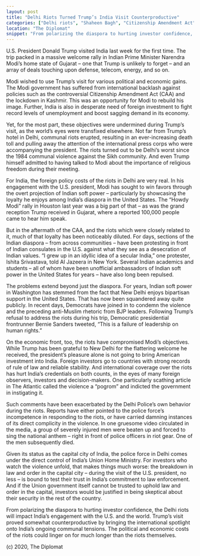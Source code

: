 ```yaml
---
layout: post
title: "Delhi Riots Turned Trump’s India Visit Counterproductive"
categories: ["Delhi riots", "Shaheen Bagh", "Citizenship Amendment Act", "Donald Trump"]
location: "The Diplomat"
snippet: "From polarizing the diaspora to hurting investor confidence, the Delhi riots will impact India’s engagement with the U.S. and the world. Trump’s visit proved somewhat counterproductive by bringing the international spotlight onto India’s ongoing communal tensions. The political and economic costs of the riots could linger on for much longer than the riots themselves. (Published in The Diplomat)"
---
```


U.S. President Donald Trump visited India last week for the first time. The trip packed in a massive welcome rally in Indian Prime Minister Narendra Modi’s home state of Gujarat – one that Trump is unlikely to forget – and an array of deals touching upon defense, telecom, energy, and so on.

Modi wished to use Trump’s visit for various political and economic gains. The Modi government has suffered from international backlash against policies such as the controversial Citizenship Amendment Act (CAA) and the lockdown in Kashmir. This was an opportunity for Modi to rebuild his image. Further, India is also in desperate need of foreign investment to fight record levels of unemployment and boost sagging demand in its economy.

Yet, for the most part, these objectives were undermined during Trump’s visit, as the world’s eyes were transfixed elsewhere. Not far from Trump’s hotel in Delhi, communal riots erupted, resulting in an ever-increasing death toll and pulling away the attention of the international press corps who were accompanying the president. The riots turned out to be Delhi’s worst since the 1984 communal violence against the Sikh community. And even Trump himself admitted to having talked to Modi about the importance of religious freedom during their meeting.

For India, the foreign policy costs of the riots in Delhi are very real. In his engagement with the U.S. president, Modi has sought to win favors through the overt projection of Indian soft power – particularly by showcasing the loyalty he enjoys among India’s diaspora in the United States. The “Howdy Modi” rally in Houston last year was a big part of that – as was the grand reception Trump received in Gujarat, where a reported 100,000 people came to hear him speak.

But in the aftermath of the CAA, and the riots which were closely related to it, much of that loyalty has been noticeably diluted. For days, sections of the Indian diaspora – from across communities – have been protesting in front of Indian consulates in the U.S. against what they see as a desecration of Indian values. “I grew up in an idyllic idea of a secular India,” one protester, Ishita Srivastava, told Al Jazeera in New York. Several Indian academics and students – all of whom have been unofficial ambassadors of Indian soft power in the United States for years – have also long been repulsed.

The problems extend beyond just the diaspora. For years, Indian soft power in Washington has stemmed from the fact that New Delhi enjoys bipartisan support in the United States. That has now been squandered away quite publicly. In recent days, Democrats have joined in to condemn the violence and the preceding anti-Muslim rhetoric from BJP leaders. Following Trump’s refusal to address the riots during his trip, Democratic presidential frontrunner Bernie Sanders tweeted, “This is a failure of leadership on human rights.”

On the economic front, too, the riots have compromised Modi’s objectives. While Trump has been grateful to New Delhi for the flattering welcome he received, the president’s pleasure alone is not going to bring American investment into India. Foreign investors go to countries with strong records of rule of law and reliable stability. And international coverage over the riots has hurt India’s credentials on both counts, in the eyes of many foreign observers, investors and decision-makers. One particularly scathing article in The Atlantic called the violence a “pogrom” and indicted the government in instigating it.

Such comments have been exacerbated by the Delhi Police’s own behavior during the riots. Reports have either pointed to the police force’s incompetence in responding to the riots, or have carried damning instances of its direct complicity in the violence. In one gruesome video circulated in the media, a group of severely injured men were beaten up and forced to sing the national anthem – right in front of police officers in riot gear. One of the men subsequently died.

Given its status as the capital city of India, the police force in Delhi comes under the direct control of India’s Union Home Ministry. For investors who watch the violence unfold, that makes things much worse: the breakdown in law and order in the capital city – during the visit of the U.S. president, no less – is bound to test their trust in India’s commitment to law enforcement. And if the Union government itself cannot be trusted to uphold law and order in the capital, investors would be justified in being skeptical about their security in the rest of the country.

From polarizing the diaspora to hurting investor confidence, the Delhi riots will impact India’s engagement with the U.S. and the world. Trump’s visit proved somewhat counterproductive by bringing the international spotlight onto India’s ongoing communal tensions. The political and economic costs of the riots could linger on for much longer than the riots themselves.

(c) 2020, The Diplomat
